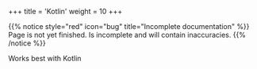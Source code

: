 +++
title = 'Kotlin'
weight = 10
+++

{{% notice style="red" icon="bug" title="Incomplete documentation" %}}
Page is not yet finished. Is incomplete and will contain inaccuracies.
{{% /notice %}}

Works best with Kotlin
